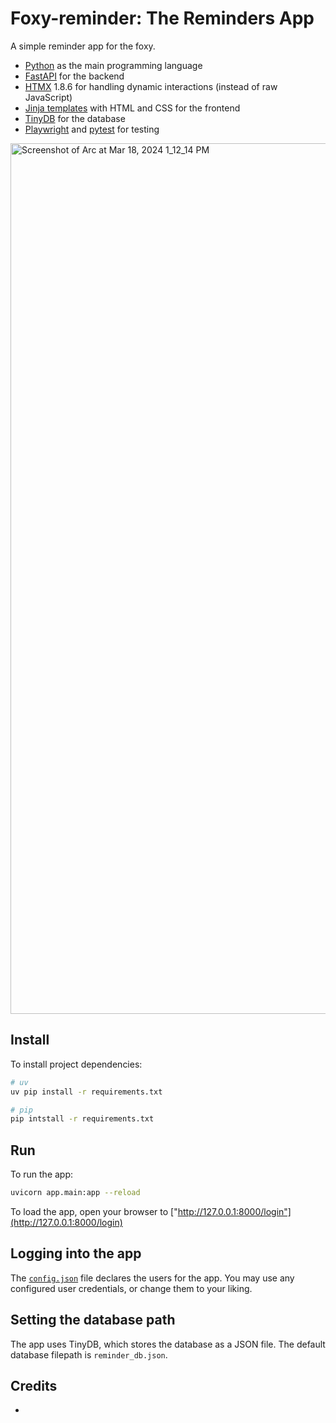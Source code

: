 # Foxy-reminder: The Reminders App
A simple reminder app for the foxy.

* [Python](https://www.python.org/) as the main programming language
* [FastAPI](https://fastapi.tiangolo.com/) for the backend
* [HTMX](https://htmx.org/) 1.8.6 for handling dynamic interactions (instead of raw JavaScript)
* [Jinja templates](https://jinja.palletsprojects.com/en/3.1.x/) with HTML and CSS for the frontend
* [TinyDB](https://tinydb.readthedocs.io/en/latest/index.html) for the database
* [Playwright](https://playwright.dev/python/) and [pytest](https://docs.pytest.org/) for testing

<img width="1393" alt="Screenshot of Arc at Mar 18, 2024 1_12_14 PM" src="https://github.com/szto/foxy-reminder/assets/19988590/331f47b6-b9d5-47d3-919c-c199a6d744c2">

## Install

To install project dependencies:
```bash
# uv
uv pip install -r requirements.txt

# pip
pip intstall -r requirements.txt
```

## Run

To run the app:

```bash
uvicorn app.main:app --reload
```

To load the app, open your browser to ["http://127.0.0.1:8000/login"](http://127.0.0.1:8000/login)

## Logging into the app

The [`config.json`](config.json) file declares the users for the app.
You may use any configured user credentials, or change them to your liking.

## Setting the database path

The app uses TinyDB, which stores the database as a JSON file.
The default database filepath is `reminder_db.json`.

## Credits

- 
